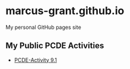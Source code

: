 # marcus-grant.github.io

My personal GitHub pages site

## My Public PCDE Activities

* [PCDE-Activity 9.1](https://marcus-grant.github.io/PCDE-Activity-9.1/)

